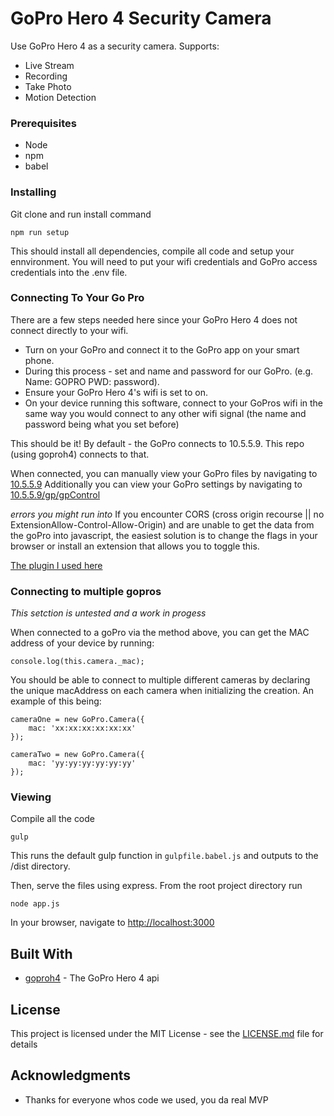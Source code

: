 # GoPro Hero 4 Security Camera

Use GoPro Hero 4 as a security camera.
Supports: 
- Live Stream
- Recording
- Take Photo
- Motion Detection

### Prerequisites

- Node
- npm
- babel

### Installing

Git clone and run install command

```
npm run setup
```

This should install all dependencies, compile all code and setup your ennvironment.
You will need to put your wifi credentials and GoPro access credentials into the .env file.

### Connecting To Your Go Pro

There are a few steps needed here since your GoPro Hero 4 does not connect directly to your wifi.

- Turn on your GoPro and connect it to the GoPro app on your smart phone.
- During this process - set and name and password for our GoPro. (e.g. Name: GOPRO PWD: password).
- Ensure your GoPro Hero 4's wifi is set to on.
- On your device running this software, connect to your GoPros wifi in the same way you would connect to any other wifi signal (the name and password being what you set before)

This should be it! By default - the GoPro connects to 10.5.5.9. This repo (using goproh4) connects to that.

When connected, you can manually view your GoPro files by navigating to [10.5.5.9](http://10.5.5.9/)
Additionally you can view your GoPro settings by navigating to [10.5.5.9/gp/gpControl](http://10.5.5.9/gp/gpControl)

*errors you might run into*
If you encounter CORS (cross origin recourse || no ExtensionAllow-Control-Allow-Origin) and are unable to get the data from the goPro into javascript, the easiest solution is to change the flags in your browser or install an extension that allows you to toggle this.

[The plugin I used here](https://chrome.google.com/webstore/detail/allow-control-allow-origi/nlfbmbojpeacfghkpbjhddihlkkiljbi/related?hl=en)

### Connecting to multiple gopros

*This setction is untested and a work in progess*

When connected to a goPro via the method above, you can get the MAC address of your device by running:

```
console.log(this.camera._mac);
```

You should be able to connect to multiple different cameras by declaring the unique macAddress on each camera when initializing the creation.
An example of this being:

```
cameraOne = new GoPro.Camera({
	mac: 'xx:xx:xx:xx:xx:xx'
});

cameraTwo = new GoPro.Camera({
	mac: 'yy:yy:yy:yy:yy:yy'
});
```


### Viewing

Compile all the code
```
gulp
```

This runs the default gulp function in `gulpfile.babel.js` and outputs to the /dist directory.

Then, serve the files using express. From the root project directory run

```
node app.js
```

In your browser, navigate to [http://localhost:3000](http://localhost:3000)

## Built With

* [goproh4](https://github.com/citolen/goproh4) - The GoPro Hero 4 api

## License

This project is licensed under the MIT License - see the [LICENSE.md](LICENSE.md) file for details

## Acknowledgments

* Thanks for everyone whos code we used, you da real MVP
